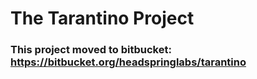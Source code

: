 # The Tarantino Project #
### This project moved to bitbucket: https://bitbucket.org/headspringlabs/tarantino ###